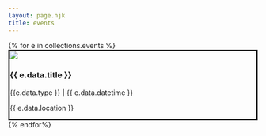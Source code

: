 ```yaml
---
layout: page.njk
title: events
---
```


<div class="row" data-masonry='{"percentPosition": true }'>
  {% for e in collections.events %}
  <div class="col-xs-7 col-sm-5 col-md-4 p-1 m-1" style = "border-style:solid;border-weight:0.5px">
    <img class="img-fluid" src = "{{e.data.img}}">
    <h3>{{ e.data.title }}</h3>
    <p>{{e.data.type }} | {{ e.data.datetime }}</p>
    <p>{{ e.data.location }}</p>

  </div>
  {% endfor%}
</div>
